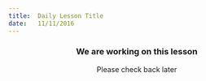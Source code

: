 ```yaml
---
title:  Daily Lesson Title
date:   11/11/2016
---
```


### <center>We are working on this lesson</center> 

 <center>Please check back later</center>